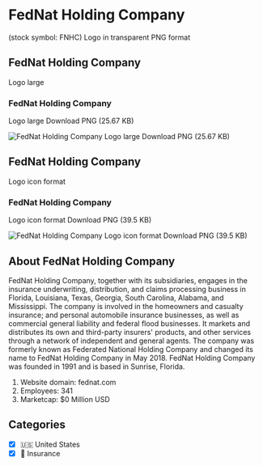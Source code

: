 # FedNat Holding Company
 (stock symbol: FNHC) Logo in transparent PNG format

## FedNat Holding Company
 Logo large

### FedNat Holding Company
 Logo large Download PNG (25.67 KB)

![FedNat Holding Company
 Logo large Download PNG (25.67 KB)](/img/orig/FNHC_BIG-8b3a7cd9.png)

## FedNat Holding Company
 Logo icon format

### FedNat Holding Company
 Logo icon format Download PNG (39.5 KB)

![FedNat Holding Company
 Logo icon format Download PNG (39.5 KB)](/img/orig/FNHC-81b5ebc0.png)

## About FedNat Holding Company


FedNat Holding Company, together with its subsidiaries, engages in the insurance underwriting, distribution, and claims processing business in Florida, Louisiana, Texas, Georgia, South Carolina, Alabama, and Mississippi. The company is involved in the homeowners and casualty insurance; and personal automobile insurance businesses, as well as commercial general liability and federal flood businesses. It markets and distributes its own and third-party insurers' products, and other services through a network of independent and general agents. The company was formerly known as Federated National Holding Company and changed its name to FedNat Holding Company in May 2018. FedNat Holding Company was founded in 1991 and is based in Sunrise, Florida.

1. Website domain: fednat.com
2. Employees: 341
3. Marketcap: $0 Million USD


## Categories
- [x] 🇺🇸 United States
- [x] 🏦 Insurance

